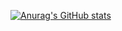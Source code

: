 [![Anurag's GitHub stats](https://github-readme-stats.vercel.app/api?username=BlackChao-Script)](https://github.com/anuraghazra/github-readme-stats)
